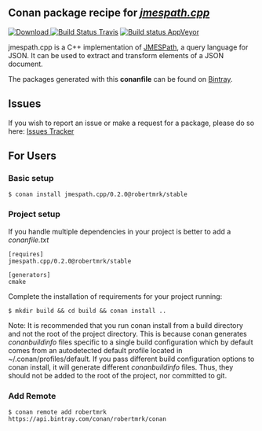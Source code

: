 ## Conan package recipe for [*jmespath.cpp*](https://github.com/robertmrk/jmespath.cpp)
[![Download](https://api.bintray.com/packages/robertmrk/conan/jmespath.cpp%3Arobertmrk/images/download.svg) ](https://bintray.com/robertmrk/conan/jmespath.cpp%3Arobertmrk/_latestVersion)
[![Build Status Travis](https://api.travis-ci.org/robertmrk/conan-jmespath.cpp.svg)](https://travis-ci.org/robertmrk/conan-jmespath.cpp)
[![Build status AppVeyor](https://ci.appveyor.com/api/projects/status/wtchojaiohn3f6nt?svg=true)](https://ci.appveyor.com/project/robertmrk/conan-jmespath-cpp)


jmespath.cpp is a C++ implementation of [JMESPath](http://jmespath.org/), a query language for JSON. It can be used to extract and transform elements of a JSON document.

The packages generated with this **conanfile** can be found on [Bintray](https://bintray.com/robertmrk/conan/jmespath.cpp%3Arobertmrk).

## Issues
If you wish to report an issue or make a request for a package, please do so here:
[Issues Tracker](https://github.com/robertmrk/conan-jmespath.cpp/issues)

## For Users

### Basic setup
    $ conan install jmespath.cpp/0.2.0@robertmrk/stable

### Project setup
If you handle multiple dependencies in your project is better to add a *conanfile.txt*

    [requires]
    jmespath.cpp/0.2.0@robertmrk/stable

    [generators]
    cmake

Complete the installation of requirements for your project running:

    $ mkdir build && cd build && conan install ..

Note: It is recommended that you run conan install from a build directory and not the root of the project directory.  This is because conan generates *conanbuildinfo* files specific to a single build configuration which by default comes from an autodetected default profile located in ~/.conan/profiles/default.  If you pass different build configuration options to conan install, it will generate different *conanbuildinfo* files.  Thus, they should not be added to the root of the project, nor committed to git.

### Add Remote
    $ conan remote add robertmrk https://api.bintray.com/conan/robertmrk/conan
